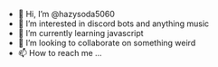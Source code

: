 - 👋 Hi, I’m @hazysoda5060
- 👀 I’m interested in discord bots and anything music
- 🌱 I’m currently learning javascript
- 💞️ I’m looking to collaborate on something weird
- 📫 How to reach me ...

<!---
hazysoda5060/hazysoda5060 is a ✨ special ✨ repository because its `README.md` (this file) appears on your GitHub profile.
You can click the Preview link to take a look at your changes.
--->
